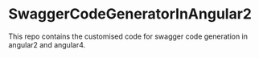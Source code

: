 # SwaggerCodeGeneratorInAngular2
This repo contains the customised code for swagger code generation in angular2 and angular4.
